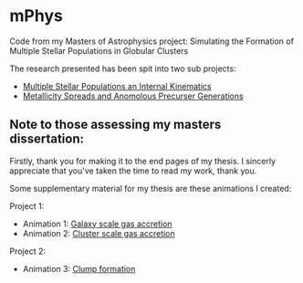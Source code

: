 # mPhys
Code from my Masters of Astrophysics project: Simulating the Formation of Multiple Stellar Populations in Globular Clusters

The research presented has been spit into two sub projects:
- [Multiple Stellar Populations an Internal Kinematics](project_1)
- [Metallicity Spreads and Anomolous Precurser Generations](project_2)

## Note to those assessing my masters dissertation:
Firstly, thank you for making it to the end pages of my thesis. I sincerly appreciate that you've taken the time to read my work, thank you. 

Some supplementary material for my thesis are these animations I created:

Project 1:
- Animation 1: [Galaxy scale gas accretion](https://youtu.be/JXToXAeH33Q)
- Animation 2: [Cluster scale gas accretion](https://youtu.be/ZxYFJi5Y4eg)

Project 2:
- Animation 3: [Clump formation](https://youtu.be/Q-Sm4XARaq4)



